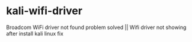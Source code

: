 # kali-wifi-driver
Broadcom WiFi driver not found problem solved || Wifi driver not showing after install kali linux fix
